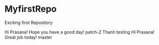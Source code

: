 # MyfirstRepo
Exciting first Repository

Hi Prasana! Hope you have a good day!
patch-2
Thanh testing
Hi Prasana! Great job today! 
 master
